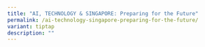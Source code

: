 ```yaml
---
title: "AI, TECHNOLOGY & SINGAPORE: Preparing for the Future"
permalink: /ai-technology-singapore-preparing-for-the-future/
variant: tiptap
description: ""
---
```

<p></p>